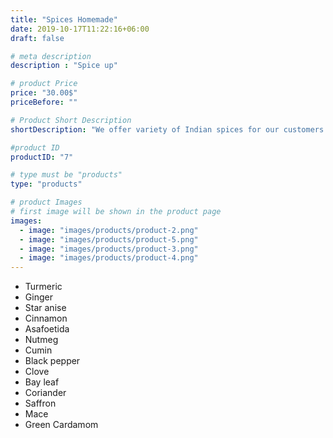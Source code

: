 ```yaml
---
title: "Spices Homemade"
date: 2019-10-17T11:22:16+06:00
draft: false

# meta description
description : "Spice up"

# product Price
price: "30.00$"
priceBefore: ""

# Product Short Description
shortDescription: "We offer variety of Indian spices for our customers across the globe. Having ample experience of dealing in the spices domestically we can offer best spices from different parts of india procured from the farmers and thus providing the best prices."

#product ID
productID: "7"

# type must be "products"
type: "products"

# product Images
# first image will be shown in the product page
images:
  - image: "images/products/product-2.png"
  - image: "images/products/product-5.png"
  - image: "images/products/product-3.png"
  - image: "images/products/product-4.png"
---
```


-    Turmeric
-    Ginger
-    Star anise
-    Cinnamon
-    Asafoetida
-    Nutmeg
-    Cumin
-    Black pepper
-    Clove
-    Bay leaf
-    Coriander
-    Saffron
-    Mace
-    Green Cardamom
